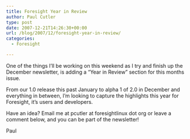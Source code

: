```yaml
---
title: Foresight Year in Review
author: Paul Cutler
type: post
date: 2007-12-21T14:26:30+00:00
url: /blog/2007/12/foresight-year-in-review/
categories:
  - Foresight

---
```

One of the things I&#8217;ll be working on this weekend as I try and finish up the December newsletter, is adding a &#8220;Year in Review&#8221; section for this months issue.

From our 1.0 release this past January to alpha 1 of 2.0 in December and everything in between, I&#8217;m looking to capture the highlights this year for Foresight, it&#8217;s users and developers.

Have an idea? Email me at pcutler at foresightlinux dot org or leave a comment below, and you can be part of the newsletter!

Paul
